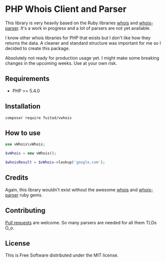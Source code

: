 # PHP Whois Client and Parser

This library is very heavily based on the Ruby libraries [whois](https://raw.githubusercontent.com/weppos/whois) and [whois-parser](https://github.com/weppos/whois-parser). It's a work in progress and a lot of parsers are not yet available.

I know other whois libraries for PHP that exists but I don't like how they returns the data. A cleaner and standard structure was important for me so I decided to create this package.

Absolutely not ready for production usage yet. I might make some breaking changes in the upcoming weeks. Use at your own risk.

## Requirements

* PHP >= 5.4.0

## Installation

```shell
composer require fuitad/vwhois
```

## How to use

```php
use vWhois\vWhois;

$vWhois = new vWhois();

$whoisResult = $vWhois->lookup('google.com');
```

## Credits

Again, this library wouldn't exist without the awesome [whois](https://raw.githubusercontent.com/weppos/whois) and [whois-parser](https://github.com/weppos/whois-parser) ruby gems.

## Contributing

[Pull requests](https://github.com/weppos/whois/pulls) are welcome. So many parsers are needed for all them TLDs O_o.

## License

This is Free Software distributed under the MIT license.